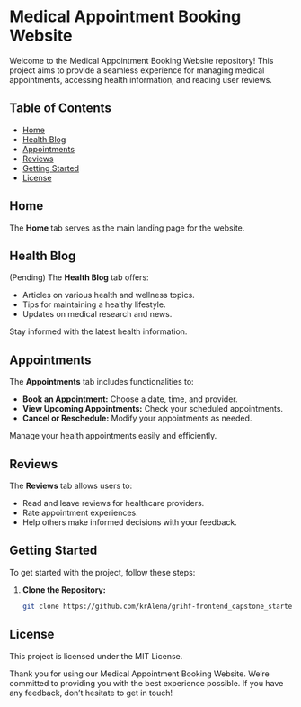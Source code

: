 # Medical Appointment Booking Website

Welcome to the Medical Appointment Booking Website repository! This project aims to provide a seamless experience for managing medical appointments, accessing health information, and reading user reviews.

## Table of Contents

- [Home](#home)
- [Health Blog](#health-blog)
- [Appointments](#appointments)
- [Reviews](#reviews)
- [Getting Started](#getting-started)
- [License](#license)

## Home

The **Home** tab serves as the main landing page for the website.

## Health Blog

(Pending) The **Health Blog** tab offers:

- Articles on various health and wellness topics.
- Tips for maintaining a healthy lifestyle.
- Updates on medical research and news.

Stay informed with the latest health information.

## Appointments

The **Appointments** tab includes functionalities to:

- **Book an Appointment:** Choose a date, time, and provider.
- **View Upcoming Appointments:** Check your scheduled appointments.
- **Cancel or Reschedule:** Modify your appointments as needed.

Manage your health appointments easily and efficiently.

## Reviews

The **Reviews** tab allows users to:

- Read and leave reviews for healthcare providers.
- Rate appointment experiences.
- Help others make informed decisions with your feedback.

## Getting Started

To get started with the project, follow these steps:

1. **Clone the Repository:**
   ```bash
   git clone https://github.com/krAlena/grihf-frontend_capstone_starter_code.git


## License
This project is licensed under the MIT License.

Thank you for using our Medical Appointment Booking Website. We’re committed to providing you with the best experience possible. If you have any feedback, don’t hesitate to get in touch!